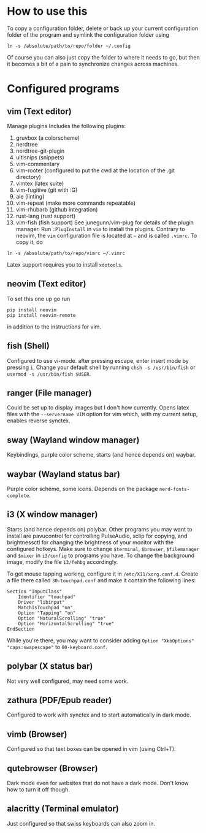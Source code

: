 # How to use this
To copy a configuration folder,
delete or back up your current configuration folder of the program
and symlink the configuration folder using
```
ln -s /absolute/path/to/repo/folder ~/.config
```
Of course you can also just copy the folder to where it needs to go,
but then it becomes a bit of a pain to synchronize changes across
machines.

# Configured programs
## vim (Text editor)
Manage plugins
Includes the following plugins:
  1. gruvbox (a colorscheme)
  2. nerdtree
  3. nerdtree-git-plugin
  4. ultisnips (snippets)
  5. vim-commentary
  6. vim-rooter (configured to put the cwd at the location of the .git directory)
  7. vimtex (latex suite)
  8. vim-fugitive (git with :G)
  9. ale (linting)
  10. vim-repeat (make more commands repeatable)
  11. vim-rhubarb (github integration)
  12. rust-lang (rust support)
  13. vim-fish (fish support)
See junegunn/vim-plug for details of the plugin manager.
Run `:PlugInstall` in `vim` to install the plugins.
Contrary to neovim, the `vim` configuration file is located at `~`
and is called `.vimrc`. To copy it, do
```
ln -s /absolute/path/to/repo/vimrc ~/.vimrc
```
Latex support requires you to install `xdotools`.

## neovim (Text editor)
To set this one up go run
```
pip install neovim
pip install neovim-remote
```
in addition to the instructions for vim.

## fish (Shell)
Configured to use vi-mode. after pressing escape, enter insert mode by pressing `i`.
Change your default shell by running
`chsh -s /usr/bin/fish` or `usermod -s /usr/bin/fish $USER`.

## ranger (File manager)
Could be set up to display images but I don't how currently.
Opens latex files with the `--servername VIM` option for vim
which, with my current setup, enables reverse synctex.

## sway (Wayland window manager)
Keybindings, purple color scheme, starts (and hence depends on) waybar.

## waybar (Wayland status bar)
Purple color scheme, some icons.
Depends on the package `nerd-fonts-complete`.

## i3 (X window manager)
Starts (and hence depends on) polybar.
Other programs you may want to install are
pavucontrol for controlling PulseAudio,
xclip for copying,
and brightnessctl for changing the brightness of your monitor
with the configured hotkeys.
Make sure to change `$terminal`, `$browser`,
`$filemanager` and `$mixer` in `i3/config`
to programs you have.
To change the background image, modify the file `i3/fehbg`
accordingly.

To get mouse tapping working, configure it in
`/etc/X11/xorg.conf.d`. Create a file
there called `30-touchpad.conf` and 
make it contain the following lines:

```xf86conf
Section "InputClass"
	Identifier "touchpad"
	Driver "libinput"
	MatchIsTouchpad "on"
	Option "Tapping" "on"
	Option "NaturalScrolling" "true"
	Option "HorizontalScrolling" "true"
EndSection
```

While you're there, you may want to consider adding
`Option "XkbOptions" "caps:swapescape"` to
`00-keyboard.conf`.

## polybar (X status bar)
Not very well configured, may need some work.

## zathura (PDF/Epub reader)
Configured to work with synctex and to start automatically in dark mode.

## vimb (Browser)
Configured so that text boxes can be opened in vim (using Ctrl+T).

## qutebrowser (Browser)
Dark mode even for websites that do not have a dark mode. Don't know
how to turn it off though.

## alacritty (Terminal emulator)
Just configured so that swiss keyboards can also zoom in.

